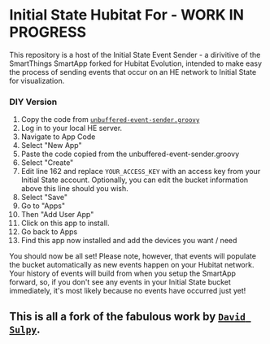 # Initial State Hubitat For  - WORK IN PROGRESS

This repository is a host of the Initial State Event Sender - a dirivitive of the SmartThings SmartApp forked for Hubitat Evolution, intended to make easy the process of sending events that occur on an HE network to Initial State for visualization.

### DIY Version

1. Copy the code from [`unbuffered-event-sender.groovy`](https://raw.githubusercontent.com/jedbro/initialstate-smartapp/master/unbuffered-event-sender.groovy)
2. Log in to your local HE server.
3. Navigate to App Code
4. Select "New App"
5. Paste the code copied from the unbuffered-event-sender.groovy
7. Select "Create"
8. Edit line 162 and replace `YOUR_ACCESS_KEY` with an access key from your Initial State account. Optionally, you can edit the bucket information above this line should you wish.
9. Select "Save"
10. Go to "Apps"
11. Then "Add User App"
12. Click on this app to install.
13. Go back to Apps
14. Find this app now installed and add the devices you want / need


You should now be all set! Please note, however, that events will populate the bucket automatically as new events happen on your Hubitat network. Your history of events will build from when you setup the SmartApp forward, so, if you don't see any events in your Initial State bucket immediately, it's most likely because no events have occurred just yet!

## This is all a fork of the fabulous work by [`David Sulpy`](https://github.com/davidsulpy/initialstate-smartapp).
